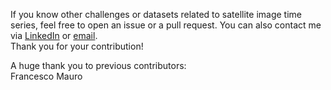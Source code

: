 If you know other challenges or datasets related to satellite image time series, feel free to open an issue or a pull request. You can also contact me via [LinkedIn](https://www.linkedin.com/in/corentin-dufourg/) or [email](mailto:corentin.dufourg@univ-ubs.fr).  
Thank you for your contribution!

A huge thank you to previous contributors:  
Francesco Mauro
